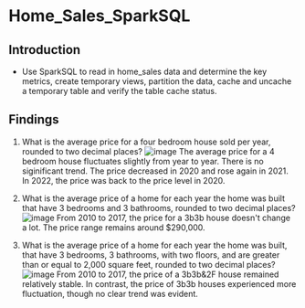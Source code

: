 # Home_Sales_SparkSQL
## Introduction
- Use SparkSQL to read in home_sales data and determine the key metrics, create temporary views, partition the data, cache and uncache a temporary table and verify the table cache status.
## Findings
1. What is the average price for a four bedroom house sold per year, rounded to two decimal places?
![image](https://github.com/user-attachments/assets/668bce46-820d-433a-ad30-075ab950b621)
The average price for a 4 bedroom house fluctuates slightly from year to year. There is no siginificant trend. The price decreased in 2020 and rose again in 2021. In 2022, the price was back to the price level in 2020.

3. What is the average price of a home for each year the home was built that have 3 bedrooms and 3 bathrooms, rounded to two decimal places?
![image](https://github.com/user-attachments/assets/c06bab62-a3e4-4390-a60e-a4fc6d2019f1)
From 2010 to 2017, the price for a 3b3b house doesn't change a lot. The price range remains around $290,000.

4. What is the average price of a home for each year the home was built, that have 3 bedrooms, 3 bathrooms, with two floors, and are greater than or equal to 2,000 square feet, rounded to two decimal places?
![image](https://github.com/user-attachments/assets/fb190e06-4719-46be-858a-6136694baaf6)
From 2010 to 2017, the price of a 3b3b&2F house remained relatively stable. In contrast, the price of 3b3b houses experienced more fluctuation, though no clear trend was evident.

  
 
